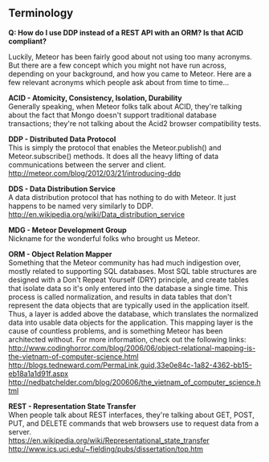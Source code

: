 ## Terminology
**Q:  How do I use DDP instead of a REST API with an ORM?  Is that ACID compliant?**  

Luckily, Meteor has been fairly good about not using too many acronyms.  But there are a few concept which you might not have run across, depending on your background, and how you came to Meteor. Here are a few relevant acronyms which people ask about from time to time...

**ACID - Atomicity, Consistency, Isolation, Durability**  
Generally speaking, when Meteor folks talk about ACID, they're talking about the fact that Mongo doesn't support traditional database transactions; they're not talking about the Acid2 browser compatibility tests.

**DDP - Distributed Data Protocol**  
This is simply the protocol that enables the Meteor.publish() and Meteor.subscribe() methods.  It does all the heavy lifting of data communications between the server and client.  
http://meteor.com/blog/2012/03/21/introducing-ddp  

**DDS - Data Distribution Service**  
A data distribution protocol that has nothing to do with Meteor.  It just happens to be named very similarly to DDP.  
http://en.wikipedia.org/wiki/Data_distribution_service  

**MDG - Meteor Development Group**  
Nickname for the wonderful folks who brought us Meteor.

**ORM - Object Relation Mapper**    
Something that the Meteor community has had much indigestion over, mostly related to supporting SQL databases.  Most SQL table structures are designed with a Don't Repeat Yourself (DRY) principle, and create tables that isolate data so it's only entered into the database a single time.  This process is called normalization, and results in data tables that don't represent the data objects that are typically used in the application itself.  Thus, a layer is added above the database, which translates the normalized data into usable data objects for the application.  This mapping layer is the cause of countless problems, and is something Meteor has been architected without.  For more information, check out the following links:  
http://www.codinghorror.com/blog/2006/06/object-relational-mapping-is-the-vietnam-of-computer-science.html  
http://blogs.tedneward.com/PermaLink,guid,33e0e84c-1a82-4362-bb15-eb18a1a1d91f.aspx  
http://nedbatchelder.com/blog/200606/the_vietnam_of_computer_science.html  

**REST - Representation State Transfer**  
When people talk about REST interfaces, they're talking about GET, POST, PUT, and DELETE commands that web browsers use to request data from a server.  
https://en.wikipedia.org/wiki/Representational_state_transfer  
http://www.ics.uci.edu/~fielding/pubs/dissertation/top.htm  





